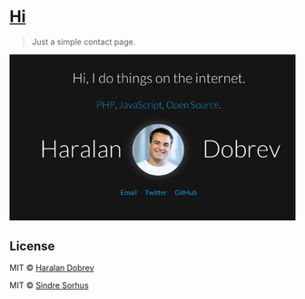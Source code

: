 # [Hi](http://hkdobrev.com/hi)

> Just a simple contact page.

[![](screenshot-haralan-dobrev-hi.png)](http://hkdobrev.com/hi)


## License

MIT © [Haralan Dobrev](http://hkdobrev.com)

MIT © [Sindre Sorhus](http://sindresorhus.com)
